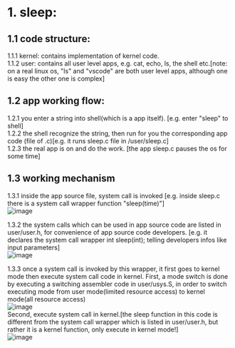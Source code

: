 # 1. sleep:

## 1.1 code structure:
    
1.1.1 kernel: contains implementation of kernel code.  
1.1.2 user: contains all user level apps, e.g. cat, echo, ls, the shell etc.[note: on a real linux os, "ls" and "vscode" are both user level apps, although one is easy the other one is complex]
## 1.2 app working flow:
1.2.1 you enter a string into shell(which is a app itself). [e.g. enter "sleep" to shell]  
1.2.2 the shell recognize the string, then run for you the corresponding app code (file of .c)[e.g. it runs sleep.c file in /user/sleep.c]   
1.2.3 the real app is on and do the work. [the app sleep.c pauses the os for some time]
## 1.3 working mechanism
1.3.1 inside the app source file, system call is invoked [e.g. inside sleep.c there is a system call wrapper function "sleep(time)"]    
![image](https://github.com/youya199/xv6_exercise/assets/94166804/0a3fdc1b-a8fe-4a74-8914-f60c0410cdac)

1.3.2 the system calls which can be used in app source code are listed in user/user.h, for convenience of app source code developers. [e.g. it declares the system call wrapper int sleep(int); telling developers infos like input parameters]   
![image](https://github.com/youya199/xv6_exercise/assets/94166804/7ce74a10-65db-4691-b452-a9d396927927)


1.3.3 once a system call is invoked by this wrapper, it first goes to kernel mode then execute system call code in kernel. 
First, a mode switch is done by executing a switching assembler code in user/usys.S, in order to switch executing mode from user mode(limited resource access) to kernel mode(all resource access)  
![image](https://github.com/youya199/xv6_exercise/assets/94166804/2aab7869-bb88-4416-924f-7575213f6b9f)   
Second, execute system call in kernel.[the sleep function in this code is different from the system call wrapper which is listed in user/user.h, but rather it is a kernel function, only execute in kernel mode!]  
![image](https://github.com/youya199/xv6_exercise/assets/94166804/24535fd8-8927-4914-9b6a-2733a5e3c306)
